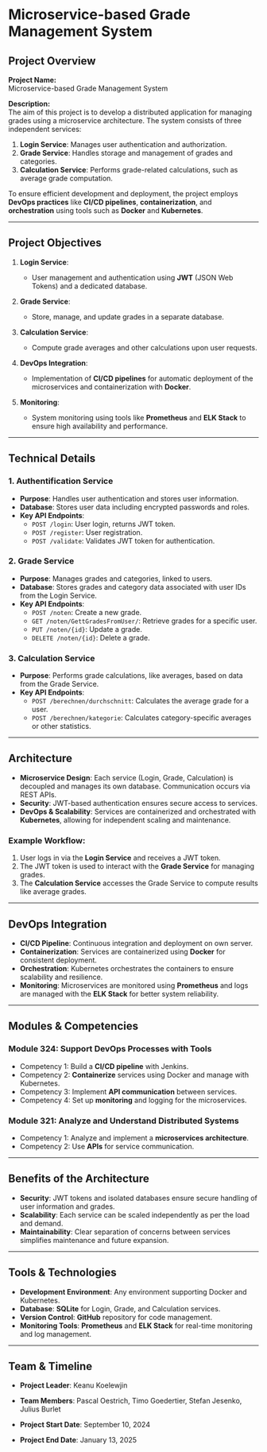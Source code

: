 # Microservice-based Grade Management System

## Project Overview

**Project Name:**  
Microservice-based Grade Management System

**Description:**  
The aim of this project is to develop a distributed application for managing grades using a microservice architecture. The system consists of three independent services:

1. **Login Service**: Manages user authentication and authorization.
2. **Grade Service**: Handles storage and management of grades and categories.
3. **Calculation Service**: Performs grade-related calculations, such as average grade computation.

To ensure efficient development and deployment, the project employs **DevOps practices** like **CI/CD pipelines**, **containerization**, and **orchestration** using tools such as **Docker** and **Kubernetes**.

---

## Project Objectives

1. **Login Service**: 
   - User management and authentication using **JWT** (JSON Web Tokens) and a dedicated database.

2. **Grade Service**: 
   - Store, manage, and update grades in a separate database.

3. **Calculation Service**: 
   - Compute grade averages and other calculations upon user requests.

4. **DevOps Integration**:
   - Implementation of **CI/CD pipelines** for automatic deployment of the microservices and containerization with **Docker**.

5. **Monitoring**:
   - System monitoring using tools like **Prometheus** and **ELK Stack** to ensure high availability and performance. 

---

## Technical Details

### 1. Authentification Service
- **Purpose**: Handles user authentication and stores user information.
- **Database**: Stores user data including encrypted passwords and roles.
- **Key API Endpoints**:
  - `POST /login`: User login, returns JWT token.
  - `POST /register`: User registration.
  - `POST /validate`: Validates JWT token for authentication.

### 2. Grade Service
- **Purpose**: Manages grades and categories, linked to users.
- **Database**: Stores grades and category data associated with user IDs from the Login Service.
- **Key API Endpoints**:
  - `POST /noten`: Create a new grade.
  - `GET /noten/GettGradesFromUser/`: Retrieve grades for a specific user.
  - `PUT /noten/{id}`: Update a grade.
  - `DELETE /noten/{id}`: Delete a grade.

### 3. Calculation Service
- **Purpose**: Performs grade calculations, like averages, based on data from the Grade Service.
- **Key API Endpoints**:
  - `POST /berechnen/durchschnitt`: Calculates the average grade for a user.
  - `POST /berechnen/kategorie`: Calculates category-specific averages or other statistics.

---

## Architecture

- **Microservice Design**: Each service (Login, Grade, Calculation) is decoupled and manages its own database. Communication occurs via REST APIs.
- **Security**: JWT-based authentication ensures secure access to services.
- **DevOps & Scalability**: Services are containerized and orchestrated with **Kubernetes**, allowing for independent scaling and maintenance.
  
### Example Workflow:
1. User logs in via the **Login Service** and receives a JWT token.
2. The JWT token is used to interact with the **Grade Service** for managing grades.
3. The **Calculation Service** accesses the Grade Service to compute results like average grades.

---

## DevOps Integration

- **CI/CD Pipeline**: Continuous integration and deployment on own server.
- **Containerization**: Services are containerized using **Docker** for consistent deployment.
- **Orchestration**: Kubernetes orchestrates the containers to ensure scalability and resilience.
- **Monitoring**: Microservices are monitored using **Prometheus** and logs are managed with the **ELK Stack** for better system reliability.

---

## Modules & Competencies

### Module 324: Support DevOps Processes with Tools
- Competency 1: Build a **CI/CD pipeline** with Jenkins.
- Competency 2: **Containerize** services using Docker and manage with Kubernetes.
- Competency 3: Implement **API communication** between services.
- Competency 4: Set up **monitoring** and logging for the microservices.

### Module 321: Analyze and Understand Distributed Systems
- Competency 1: Analyze and implement a **microservices architecture**.
- Competency 2: Use **APIs** for service communication.

---

## Benefits of the Architecture
- **Security**: JWT tokens and isolated databases ensure secure handling of user information and grades.
- **Scalability**: Each service can be scaled independently as per the load and demand.
- **Maintainability**: Clear separation of concerns between services simplifies maintenance and future expansion.

---

## Tools & Technologies

- **Development Environment**: Any environment supporting Docker and Kubernetes.
- **Database**: **SQLite** for Login, Grade, and Calculation services.
- **Version Control**: **GitHub** repository for code management.
- **Monitoring Tools**: **Prometheus** and **ELK Stack** for real-time monitoring and log management.

---

## Team & Timeline

- **Project Leader**: Keanu Koelewjin  
- **Team Members**: Pascal Oestrich, Timo Goedertier, Stefan Jesenko, Julius Burlet

- **Project Start Date**: September 10, 2024  
- **Project End Date**: January 13, 2025  


